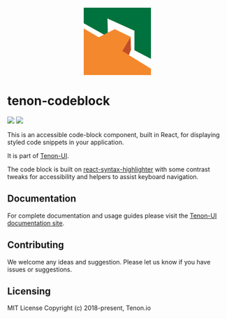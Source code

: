 <p align="center">
  <a href="https://ui.tenon.io/">
    <img alt="Tenon-UI" src="./logo.png" style="width: 11em;">
  </a>
</p>

# tenon-codeblock

<p>
  <a href="https://www.npmjs.com/package/@tenon-io/tenon-codeblock"><img src="https://img.shields.io/npm/v/@tenon-io/tenon-codeblock.svg?style=flat-square"></a>
  <a href="https://www.npmjs.com/package/@tenon-io/tenon-codeblock"><img src="https://img.shields.io/npm/dm/@tenon-io/tenon-codeblock.svg?style=flat-square"></a>
</p>


This is an accessible code-block component, built in React, for displaying styled code snippets in your application.

It is part of [Tenon-UI](https://tenon-io.info).

The code block is built on [react-syntax-highlighter](https://github.com/conorhastings/react-syntax-highlighter)
with some contrast tweaks for accessibility and helpers to assist keyboard navigation.

## Documentation

For complete documentation and usage guides please visit the [Tenon-UI documentation site](https://ui.tenon.io/).

## Contributing

We welcome any ideas and suggestion. Please let us know if you have issues or suggestions.

## Licensing

MIT License Copyright (c) 2018-present, Tenon.io

